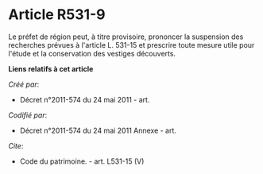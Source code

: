 # Article R531-9

Le préfet de région peut, à titre provisoire, prononcer la suspension des recherches prévues à l'article L. 531-15 et
prescrire toute mesure utile pour l'étude et la conservation des vestiges découverts.

**Liens relatifs à cet article**

_Créé par_:

  - Décret n°2011-574 du 24 mai 2011  - art.

_Codifié par_:

  - Décret n°2011-574 du 24 mai 2011 Annexe - art.

_Cite_:

  - Code du patrimoine. - art. L531-15 (V)

